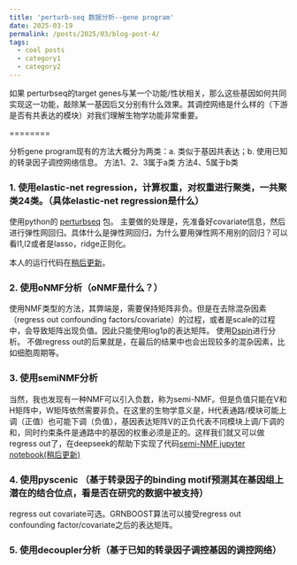 ```yaml
---
title: 'perturb-seq 数据分析--gene program'
date: 2025-03-19
permalink: /posts/2025/03/blog-post-4/
tags:
  - cool posts
  - category1
  - category2
---
```


如果 perturbseq的target genes与某一个功能/性状相关，那么这些基因如何共同实现这一功能，敲除某一基因后又分别有什么效果。其调控网络是什么样的（下游是否有共表达的模块）对我们理解生物学功能非常重要。
     
========

分析gene program现有的方法大概分为两类：a. 类似于基因共表达；b. 使用已知的转录因子调控网络信息。
方法1、2、3属于a类
方法4、5属于b类


### 1. 使用elastic-net regression，计算权重，对权重进行聚类，一共聚类24类。（具体elastic-net regression是什么）
使用python的 [perturbseq](https://github.com/klarman-cell-observatory/perturbseq) 包。
主要做的处理是，先准备好covariate信息，然后进行弹性网回归。具体什么是弹性网回归，为什么要用弹性网不用别的回归？可以看l1,l2或者是lasso，ridge正则化。

本人的运行代码在[稍后更新]()。

### 2. 使用oNMF分析（oNMF是什么？）
使用NMF类型的方法，其弊端是，需要保持矩阵非负。但是在去除混杂因素（regress out confounding factors/covariate）的过程，或者是scale的过程中，会导致矩阵出现负值。因此只能使用log1p的表达矩阵。
使用[Dspin](https://github.com/JialongJiang/DSPIN)进行分析。
不做regress out的后果就是，在最后的结果中也会出现较多的混杂因素，比如细胞周期等。


### 3. 使用semiNMF分析
当然，我也发现有一种NMF可以引入负数，称为semi-NMF。但是负值只能在V和H矩阵中，W矩阵依然需要非负。在这里的生物学意义是，H代表通路/模块可能上调（正值）也可能下调（负值），基因表达矩阵V的正负代表不同模块上调/下调的和，同时约束条件是通路中的基因的权重必须是正的。这样我们就又可以做regress out了，在deepseek的帮助下实现了代码[semi-NMF jupyter notebook(稍后更新)]()


### 4. 使用pyscenic （基于转录因子的binding motif预测其在基因组上潜在的结合位点，看是否在研究的数据中被支持）
regress out covariate可选。GRNBOOST算法可以接受regress out confounding factor/covariate之后的表达矩阵。


### 5. 使用decoupler分析（基于已知的转录因子调控基因的调控网络）

